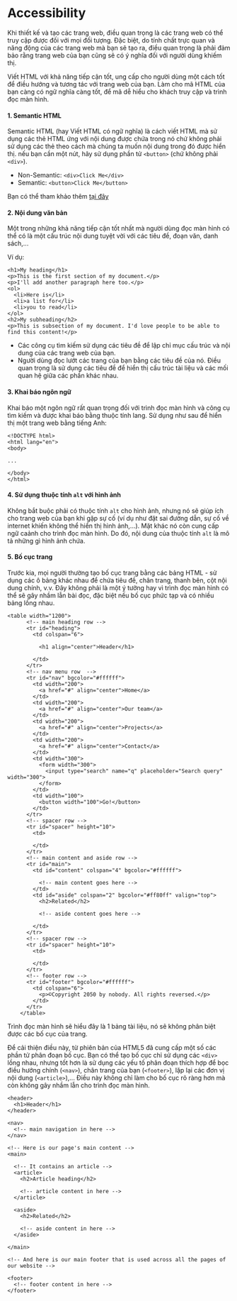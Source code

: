 # Accessibility

Khi thiết kế và tạo các trang web, điều quan trọng là các trang web có thể truy cập được đối với mọi đối tượng. Đặc biệt, do tính chất trực quan và năng động của các trang web mà bạn sẽ tạo ra, điều quan trọng là phải đảm bảo rằng trang web của bạn cũng sẽ có ý nghĩa đối với người dùng khiếm thị.

Viết HTML với khả năng tiếp cận tốt, ung cấp cho người dùng một cách tốt để điều hướng và tương tác với trang web của bạn. Làm cho mã HTML của bạn càng có ngữ nghĩa càng tốt, để mã dễ hiểu cho khách truy cập và trình đọc màn hình.

#### 1. Semantic HTML
Semantic HTML (hay Viết HTML có ngữ nghĩa) là cách viết HTML mà sử dụng các thẻ HTML ứng với nội dung được chứa trong nó chứ không phải sử dụng các thẻ theo cách mà chúng ta muốn nội dung trong đó được hiển thị. nếu bạn cần một nút, hãy sử dụng phần tử `<button>` (chứ không phải `<div>`).

- Non-Semantic: `<div>Click Me</div>`
- Semantic: `<button>Click Me</button>`

Bạn có thể tham khảo thêm [tại đây](html_semantic.md)

#### 2. Nội dung văn bản
Một trong những khả năng tiếp cận tốt nhất mà người dùng đọc màn hình có thể có là một cấu trúc nội dung tuyệt vời với các tiêu đề, đoạn văn, danh sách,...

Ví dụ:
```
<h1>My heading</h1>
<p>This is the first section of my document.</p>
<p>I'll add another paragraph here too.</p>
<ol>
  <li>Here is</li>
  <li>a list for</li>
  <li>you to read</li>
</ol>
<h2>My subheading</h2>
<p>This is subsection of my document. I'd love people to be able to find this content!</p>
```

- Các công cụ tìm kiếm sử dụng các tiêu đề để lập chỉ mục cấu trúc và nội dung của các trang web của bạn.
- Người dùng đọc lướt các trang của bạn bằng các tiêu đề của nó. Điều quan trọng là sử dụng các tiêu đề để hiển thị cấu trúc tài liệu và các mối quan hệ giữa các phần khác nhau.

#### 3. Khai báo ngôn ngữ
Khai báo một ngôn ngữ rất quan trọng đối với trình đọc màn hình và công cụ tìm kiếm và được khai báo bằng thuộc tính lang. Sử dụng như sau để hiển thị một trang web bằng tiếng Anh:
```
<!DOCTYPE html>
<html lang="en">
<body>

...

</body>
</html>
```

#### 4. Sử dụng thuộc tính `alt` với hình ảnh
Không bắt buộc phải có thuộc tính `alt` cho hình ảnh, nhưng nó sẽ giúp ích cho trang web của bạn khi gặp sự cố (ví dụ như đặt sai đường dẫn, sự cố về internet khiến không thể hiển thị hình ảnh,...). Mặt khác nó còn cung cấp ngữ caảnh cho trình đọc màn hình. Do đó, nội dung của thuộc tính `alt` là mô tả những gì hình ảnh chứa.

#### 5. Bố cục trang
Trước kia, mọi người thường tạo bố cục trang bằng các bảng HTML - sử dụng các ô bảng khác nhau để chứa tiêu đề, chân trang, thanh bên, cột nội dung chính, v.v. Đây không phải là một ý tưởng hay vì trình đọc màn hình có thể sẽ gây nhầm lẫn bài đọc, đặc biệt nếu bố cục phức tạp và có nhiều bảng lồng nhau.
```
<table width="1200">
      <!-- main heading row -->
      <tr id="heading">
        <td colspan="6">

          <h1 align="center">Header</h1>

        </td>
      </tr>
      <!-- nav menu row  -->
      <tr id="nav" bgcolor="#ffffff">
        <td width="200">
          <a href="#" align="center">Home</a>
        </td>
        <td width="200">
          <a href="#" align="center">Our team</a>
        </td>
        <td width="200">
          <a href="#" align="center">Projects</a>
        </td>
        <td width="200">
          <a href="#" align="center">Contact</a>
        </td>
        <td width="300">
          <form width="300">
            <input type="search" name="q" placeholder="Search query" width="300">
          </form>
        </td>
        <td width="100">
          <button width="100">Go!</button>
        </td>
      </tr>
      <!-- spacer row -->
      <tr id="spacer" height="10">
        <td>

        </td>
      </tr>
      <!-- main content and aside row -->
      <tr id="main">
        <td id="content" colspan="4" bgcolor="#ffffff">

          <!-- main content goes here -->
        </td>
        <td id="aside" colspan="2" bgcolor="#ff80ff" valign="top">
          <h2>Related</h2>

          <!-- aside content goes here -->

        </td>
      </tr>
      <!-- spacer row -->
      <tr id="spacer" height="10">
        <td>

        </td>
      </tr>
      <!-- footer row -->
      <tr id="footer" bgcolor="#ffffff">
        <td colspan="6">
          <p>©Copyright 2050 by nobody. All rights reversed.</p>
        </td>
      </tr>
    </table>
```
Trình đọc màn hình sẽ hiểu đây là 1 bảng tài liệu, nó sẽ không phân biệt được các bố cục của trang.

Để cải thiện điều này, từ phiên bản của HTML5 đã cung cấp một số các phần tử phân đoạn bố cục. Bạn có thể tạo bố cục chỉ sử dụng các `<div>` lồng nhau, nhưng tốt hơn là sử dụng các yếu tố phân đoạn thích hợp để bọc điều hướng chính (`<nav>`), chân trang của bạn (`<footer>`), lặp lại các đơn vị nội dung (`<article>`),... Điều này không chỉ làm cho bố cục rõ ràng hơn mà còn không gây nhầm lẫn cho trình đọc màn hình.
```
<header>
  <h1>Header</h1>
</header>

<nav>
  <!-- main navigation in here -->
</nav>

<!-- Here is our page's main content -->
<main>

  <!-- It contains an article -->
  <article>
    <h2>Article heading</h2>

    <!-- article content in here -->
  </article>

  <aside>
    <h2>Related</h2>

    <!-- aside content in here -->
  </aside>

</main>

<!-- And here is our main footer that is used across all the pages of our website -->

<footer>
  <!-- footer content in here -->
</footer>
```

